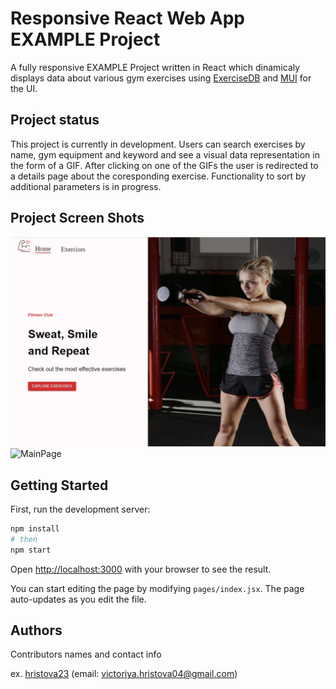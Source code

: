 # Responsive React Web App EXAMPLE Project

A fully responsive EXAMPLE Project written in React which dinamicaly displays data about various gym exercises using [ExerciseDB](https://rapidapi.com/justin-WFnsXH_t6/api/exercisedb/details) and [MUI](https://mui.com/) for the UI.

## Project status

This project is currently in development. Users can search exercises by name, gym equipment and keyword and see a visual data representation in the form of a GIF. After clicking on one of the GIFs the user is redirected to a details page about the coresponding exercise. Functionality to sort by additional parameters is in progress.

## Project Screen Shots
![MainPage](src/assets/images/MainPage.jpeg)
![MainPage](src/assets/images/exercises.jpeg)

## Getting Started

First, run the development server:

```bash
npm install
# then
npm start
```
Open [http://localhost:3000](http://localhost:3000) with your browser to see the result.

You can start editing the page by modifying `pages/index.jsx`. The page auto-updates as you edit the file.

## Authors

Contributors names and contact info

ex. [hristova23](https://github.com/hristova23) (email: victoriya.hristova04@gmail.com)
